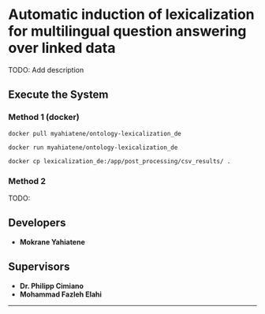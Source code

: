 # Automatic induction of lexicalization for multilingual question answering over linked data

TODO: Add description


## Execute the System
### Method 1 (docker)
`docker pull myahiatene/ontology-lexicalization_de`

`docker run myahiatene/ontology-lexicalization_de`

`docker cp lexicalization_de:/app/post_processing/csv_results/ .`

### Method 2 

TODO:

## Developers

* **Mokrane Yahiatene**

## Supervisors

* **Dr. Philipp Cimiano**
* **Mohammad Fazleh Elahi**

---


